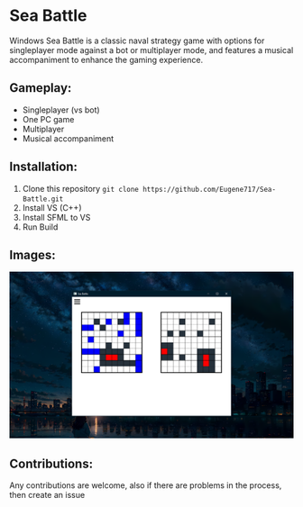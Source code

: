 # Sea Battle
Windows Sea Battle is a classic naval strategy game with options for singleplayer mode against a bot or multiplayer mode, and features a musical accompaniment to enhance the gaming experience.

## Gameplay:
- Singleplayer (vs bot)
- One PC game
- Multiplayer
- Musical accompaniment

## Installation:
1. Clone this repository `git clone https://github.com/Eugene717/Sea-Battle.git`
2. Install VS (C++)
3. Install SFML to VS
4. Run Build

## Images:
![Example Sea Battle Image](https://raw.githubusercontent.com/Eugene717/Sea-Battle/master/assets/cover.png)

## Contributions:
Any contributions are welcome, also if there are problems in the process, then create an issue
